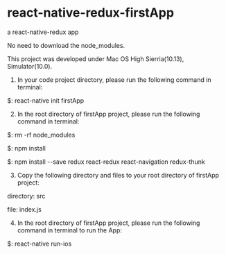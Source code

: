 # react-native-redux-firstApp
a react-native-redux app

No need to download the node_modules.

This project was developed under Mac OS High Sierria(10.13), Simulator(10.0). 

1) In your code project directory, please run the following command in terminal:

  $: react-native init firstApp

2) In the root directory of firstApp project, please run the following command in terminal: 

  $: rm -rf node_modules

  $: npm install

  $: npm install --save redux react-redux react-navigation redux-thunk

3) Copy the following directory and files to your root directory of firstApp project:

  directory: src

  file: index.js

4) In the root directory of firstApp project, please run the following command in terminal to run the App: 

  $: react-native run-ios
